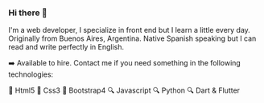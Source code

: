 ### Hi there 👋

<!--
**adrianGette/adrianGette** is a ✨ _special_ ✨ repository because its `README.md` (this file) appears on your GitHub profile. -->

I'm a web developer, I specialize in front end but I learn a little every day. Originally from Buenos Aires, Argentina. Native Spanish speaking but I can read and write perfectly in English.



:arrow_right: Available to hire. Contact me if you need something in the following technologies: 



:floppy_disk: Html5  :floppy_disk: Css3  :floppy_disk: Bootstrap4  :mag: Javascript  :mag: Python  :mag: Dart & Flutter
